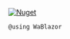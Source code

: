 [![Nuget](https://img.shields.io/nuget/v/wablazor)](https://www.nuget.org/packages/wablazor/)


```
@using WaBlazor
```